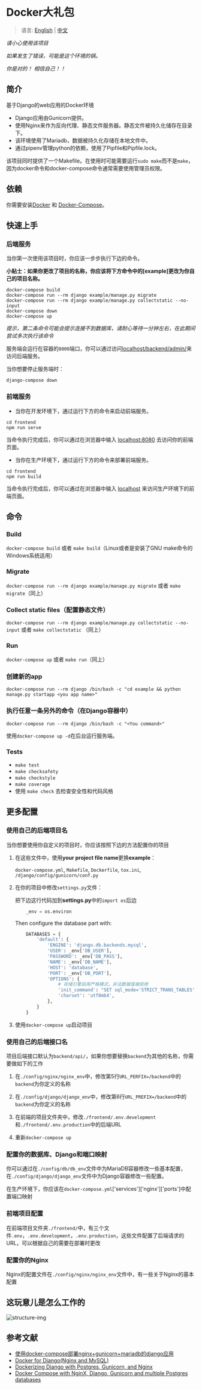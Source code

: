 # Docker大礼包

> 语言: [English](./README.md) | [中文](./doc/README_zh_CN.md)

*请小心使用该项目*

*如果发生了错误，可能是这个环境的锅。*

*你是对的！*
*相信自己！！*

## 简介

基于Django的web应用的Docker环境

- Django应用由Gunicorn提供。
- 使用Nginx来作为反向代理、静态文件服务器。静态文件被持久化储存在目录下。
- 该环境使用了Mariadb，数据被持久化存储在本地文件中。
- 通过pipenv管理python的依赖，使用了Pipfile和Pipfile.lock。

该项目同时提供了一个Makefile。在使用时可能需要运行`sudo make`而不是`make`，因为docker命令和docker-compose命令通常需要使用管理员权限。

## 依赖

你需要安装[Docker](https://www.docker.com/) 和 [Docker-Compose](https://docs.docker.com/compose/)。

## 快速上手

### 后端服务

当你第一次使用该项目时，你应该一步步执行下边的命令。

**小贴士：如果你更改了项目的名称，你应该将下方命令中的[example]更改为你自己的项目名称。**

```shell
docker-compose build
docker-compose run --rm django example/manage.py migrate
docker-compose run --rm django example/manage.py collectstatic --no-input
docker-compose down
docker-compose up
```

*提示，第二条命令可能会提示连接不到数据库，请耐心等待一分钟左右，在此期间尝试多次执行该命令*

服务端会运行在容器的`8000`端口，你可以通过访问[localhost/backend/admin/](localhost/backend/admin/)来访问后端服务。

当你想要停止服务端时：

```shell
django-compose down
```

### 前端服务

- 当你在开发环境下，通过运行下方的命令来启动前端服务。

```shell
cd frontend
npm run serve
```

当命令执行完成后，你可以通过在浏览器中输入 [localhost:8080](localhost:8080) 去访问你的前端页面。

- 当你在生产环境下，通过运行下方的命令来部署前端服务。

```shell
cd frontend
npm run build
```

当命令执行完成后，你可以通过在浏览器中输入 [localhost](localhost) 来访问生产环境下的前端页面。

## 命令

### Build

`docker-compose build` 或者 `make build`（Linux或者是安装了GNU make命令的Windows系统适用）

### Migrate

`docker-compose run --rm django example/manage.py migrate` 或者 `make migrate`（同上）

### Collect static files（配置静态文件）

`docker-compose run --rm django example/manage.py collectstatic --no-input` 或者 `make collectstatic` （同上）

### Run

`docker-compose up` 或者 `make run`（同上）

### 创建新的app

`docker-compose run --rm django /bin/bash -c "cd example && python manage.py startapp <you app name>"`

### 执行任意一条另外的命令（在Django容器中）

`docker-compose run --rm django /bin/bash -c "<You command>"`

使用`docker-compose up -d`在后台运行服务端。

### Tests

- `make test`
- `make checksafety`
- `make checkstyle`
- `make coverage`
- 使用 `make check` 去检查安全性和代码风格

## 更多配置

### 使用自己的后端项目名

当你想要使用你自定义的项目时，你应该按照下边的方法配置你的项目

1. 在这些文件中，使用**your project file name**更换**example**：

    `docker-compose.yml`, `Makefile`, `Dockerfile`, `tox.ini`, `/django/config/gunicorn/conf.py`

2. 在你的项目中修改`settings.py`文件：

    把下边这行代码加到**settings.py**中的`import os`后边

    ``` python
        _env = os.environ
    ```

    Then configure the database part with:

    ``` python
        DATABASES = {
            'default': {
                'ENGINE': 'django.db.backends.mysql',
                'USER': _env['DB_USER'],
                'PASSWORD': _env['DB_PASS'],
                'NAME': _env['DB_NAME'],
                'HOST': 'database',
                'PORT': _env['DB_PORT'],
                'OPTIONS': {
                    # 存储引擎启用严格模式，非法数据值被拒绝
                    'init_command': "SET sql_mode='STRICT_TRANS_TABLES'",
                    'charset': 'utf8mb4',
                },
            }
        }

    ```

3. 使用`docker-compose up`启动项目

### 使用自己的后端接口名

项目后端接口默认为`backend/api/`，如果你想要替换`backend`为其他的名称，你需要做如下的工作

1. 在`./config/nginx/nginx_env`中，修改第5行`URL_PERFIX=/backend`中的`backend`为你定义的名称

2. 在`./config/django/django_env`中，修改第6行`URL_PREFIX=/backend`中的`backend`为你定义的名称

3. 在前端的项目文件夹中，修改`./frontend/.env.development`和`./frontend/.env.production`中的后端URL

4. 重新`docker-compose up`

### 配置你的数据库、Django和端口映射

你可以通过在`./config/db/db_env`文件中为MariaDB容器修改一些基本配置，在`./config/django/django_env`文件中为Django容器修改一些配置。

在生产环境下，你应该在`docker-compose.yml`['services']['nginx']['ports']中配置端口映射

### 前端项目配置

在前端项目文件夹`./frontend/`中，有三个文件`.env`，`.env.development`，`.env.production`，这些文件配置了后端请求的URL，可以根据自己的需要在部署时更改

### 配置你的Nginx

Nginx的配置文件在`./config/nginx/nginx_env`文件中，有一些关于Nginx的基本配置

## 这玩意儿是怎么工作的

![structure-img](./img/structure.png)

## 参考文献

- [使用docker-compose部署nginx+gunicorn+mariadb的django应用](https://www.lagou.com/lgeduarticle/52228.html)
- [Docker for Django(Nginx and MySQL)](https://medium.com/@kenkono/docker-for-django-nginx-and-mysql-5960a611829e)
- [Dockerizing Django with Postgres, Gunicorn, and Nginx](https://testdriven.io/blog/dockerizing-django-with-postgres-gunicorn-and-nginx/)
- [Docker Compose with NginX, Django, Gunicorn and multiple Postgres databases](https://pawamoy.github.io/posts/docker-compose-django-postgres-nginx/)
